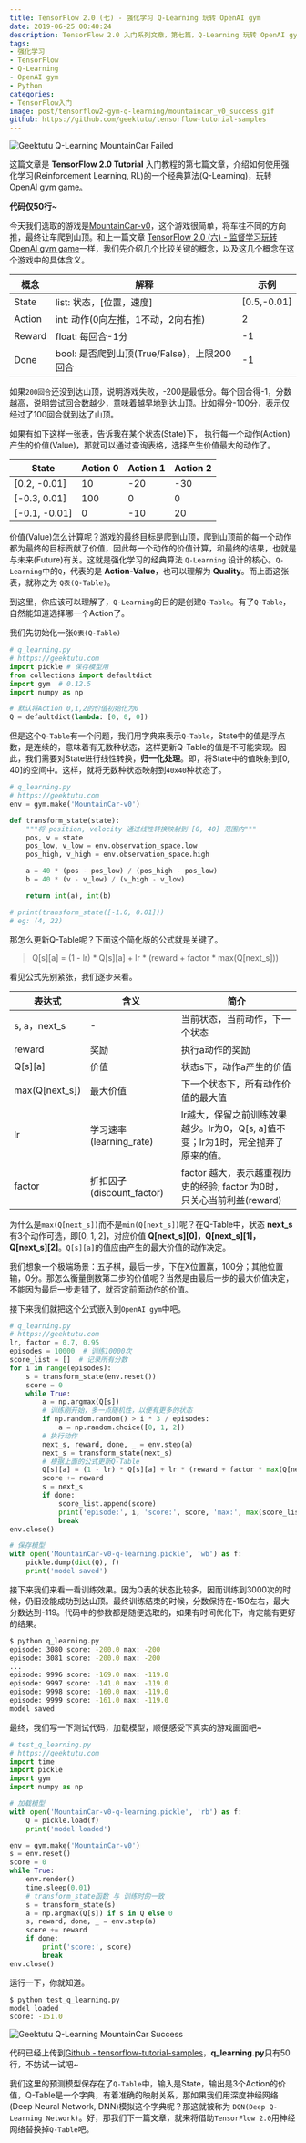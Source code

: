 ```yaml
---
title: TensorFlow 2.0 (七) - 强化学习 Q-Learning 玩转 OpenAI gym
date: 2019-06-25 00:40:24
description: TensorFlow 2.0 入门系列文章，第七篇，Q-Learning 玩转 OpenAI gym game MountainCar-v0。
tags:
- 强化学习
- TensorFlow
- Q-Learning
- OpenAI gym
- Python
categories:
- TensorFlow入门
image: post/tensorflow2-gym-q-learning/mountaincar_v0_success.gif
github: https://github.com/geektutu/tensorflow-tutorial-samples
---
```


![Geektutu Q-Learning MountainCar Failed](tensorflow2-gym-q-learning/mountaincar_v0_failed.gif)

这篇文章是 **TensorFlow 2.0 Tutorial** 入门教程的第七篇文章，介绍如何使用强化学习(Reinforcement Learning, RL)的一个经典算法(Q-Learning)，玩转 OpenAI gym game。

**代码仅50行~**

今天我们选取的游戏是[MountainCar-v0](https://github.com/openai/gym/wiki/MountainCar-v0)，这个游戏很简单，将车往不同的方向推，最终让车爬到山顶。和上一篇文章 [TensorFlow 2.0 (六) - 监督学习玩转 OpenAI gym game](https://geektutu.com/post/tensorflow2-gym-nn.html)一样，我们先介绍几个比较关键的概念，以及这几个概念在这个游戏中的具体含义。


|概念|解释|示例|
|---|---|---|
|State  | list: 状态，[位置，速度] | [0.5,-0.01] |
|Action | int: 动作(0向左推，1不动，2向右推)| 2 |
|Reward | float: 每回合-1分 | -1 |
|Done | bool: 是否爬到山顶(True/False)，上限200回合 | -1 |

如果`200回合`还没到达山顶，说明游戏失败，-200是最低分。每个回合得-1，分数越高，说明尝试回合数越少，意味着越早地到达山顶。比如得分-100分，表示仅经过了100回合就到达了山顶。

如果有如下这样一张表，告诉我在某个状态(State)下， 执行每一个动作(Action)产生的价值(Value)，那就可以通过查询表格，选择产生价值最大的动作了。

| State | Action 0 | Action 1 | Action 2|
|---|---|---|---|
| [0.2, -0.01] | 10 | -20 | -30 |
| [-0.3, 0.01] | 100 | 0 | 0 |
| [-0.1, -0.01] | 0 | -10 | 20 |

价值(Value)怎么计算呢？游戏的最终目标是爬到山顶，爬到山顶前的每一个动作都为最终的目标贡献了价值，因此每一个动作的价值计算，和最终的结果，也就是与未来(Future)有关。这就是强化学习的经典算法 `Q-Learning` 设计的核心。`Q-Learning`中的`Q`，代表的是 **Action-Value**，也可以理解为 **Quality**。而上面这张表，就称之为 `Q表(Q-Table)`。

到这里，你应该可以理解了，`Q-Learning`的目的是创建`Q-Table`。有了`Q-Table`，自然能知道选择哪一个Action了。

我们先初始化一张`Q表(Q-Table)`

```python
# q_learning.py
# https://geektutu.com
import pickle # 保存模型用
from collections import defaultdict
import gym  # 0.12.5
import numpy as np

# 默认将Action 0,1,2的价值初始化为0
Q = defaultdict(lambda: [0, 0, 0])
```

但是这个`Q-Table`有一个问题，我们用字典来表示`Q-Table`，State中的值是浮点数，是连续的，意味着有无数种状态，这样更新Q-Table的值是不可能实现。因此，我们需要对State进行线性转换，**归一化处理**。即，将State中的值映射到[0, 40]的空间中。这样，就将无数种状态映射到`40x40`种状态了。

```python
# q_learning.py
# https://geektutu.com
env = gym.make('MountainCar-v0')

def transform_state(state):
    """将 position, velocity 通过线性转换映射到 [0, 40] 范围内"""
    pos, v = state
    pos_low, v_low = env.observation_space.low
    pos_high, v_high = env.observation_space.high

    a = 40 * (pos - pos_low) / (pos_high - pos_low)
    b = 40 * (v - v_low) / (v_high - v_low)

    return int(a), int(b)

# print(transform_state([-1.0, 0.01]))
# eg: (4, 22)
```

那怎么更新Q-Table呢？下面这个简化版的公式就是关键了。

> Q[s][a] = (1 - lr) * Q[s][a] + lr * (reward + factor * max(Q[next_s]))

看见公式先别紧张，我们逐步来看。

| 表达式 | 含义 | 简介 |
|---|-----|---|
|s, a，next_s   | - | 当前状态，当前动作，下一个状态 |
|reward     | 奖励 | 执行a动作的奖励 |
|Q[s][a]    | 价值 | 状态s下，动作a产生的价值 |
|max(Q[next_s]) | 最大价值 | 下一个状态下，所有动作价值的最大值 |
| lr | 学习速率(learning_rate) | lr越大，保留之前训练效果越少。lr为0，Q[s, a]值不变；lr为1时，完全抛弃了原来的值。|
| factor | 折扣因子(discount_factor) | factor 越大，表示越重视历史的经验; factor 为0时，只关心当前利益(reward) |

为什么是`max(Q[next_s])`而不是`min(Q[next_s])`呢？在Q-Table中，状态 **next_s** 有3个动作可选，即[0, 1, 2]，对应价值 **Q[next_s][0]，Q[next_s][1]，Q[next_s][2]**。`Q[s][a]`的值应由产生的最大价值的动作决定。

我们想象一个极端场景：五子棋，最后一步，下在X位置赢，100分；其他位置输，0分。那怎么衡量倒数第二步的价值呢？当然是由最后一步的最大价值决定，不能因为最后一步走错了，就否定前面动作的价值。

接下来我们就把这个公式嵌入到`OpenAI gym`中吧。

```python
# q_learning.py
# https://geektutu.com
lr, factor = 0.7, 0.95
episodes = 10000  # 训练10000次
score_list = []  # 记录所有分数
for i in range(episodes):
    s = transform_state(env.reset())
    score = 0
    while True:
        a = np.argmax(Q[s])
        # 训练刚开始，多一点随机性，以便有更多的状态
        if np.random.random() > i * 3 / episodes:
            a = np.random.choice([0, 1, 2])
        # 执行动作
        next_s, reward, done, _ = env.step(a)
        next_s = transform_state(next_s)
        # 根据上面的公式更新Q-Table
        Q[s][a] = (1 - lr) * Q[s][a] + lr * (reward + factor * max(Q[next_s]))
        score += reward
        s = next_s
        if done:
            score_list.append(score)
            print('episode:', i, 'score:', score, 'max:', max(score_list))
            break
env.close()

# 保存模型
with open('MountainCar-v0-q-learning.pickle', 'wb') as f:
    pickle.dump(dict(Q), f)
    print('model saved')
```

接下来我们来看一看训练效果。因为Q表的状态比较多，因而训练到3000次的时候，仍旧没能成功到达山顶。最终训练结束的时候，分数保持在-150左右，最大分数达到-119。代码中的参数都是随便选取的，如果有时间优化下，肯定能有更好的结果。

```bash
$ python q_learning.py
episode: 3080 score: -200.0 max: -200
episode: 3081 score: -200.0 max: -200
...
episode: 9996 score: -169.0 max: -119.0
episode: 9997 score: -141.0 max: -119.0
episode: 9998 score: -160.0 max: -119.0
episode: 9999 score: -161.0 max: -119.0
model saved
```

最终，我们写一下测试代码，加载模型，顺便感受下真实的游戏画面吧~

```python
# test_q_learning.py
# https://geektutu.com
import time
import pickle
import gym
import numpy as np

# 加载模型
with open('MountainCar-v0-q-learning.pickle', 'rb') as f:
    Q = pickle.load(f)
    print('model loaded')

env = gym.make('MountainCar-v0')
s = env.reset()
score = 0
while True:
    env.render()
    time.sleep(0.01)
    # transform_state函数 与 训练时的一致
    s = transform_state(s)
    a = np.argmax(Q[s]) if s in Q else 0
    s, reward, done, _ = env.step(a)
    score += reward
    if done:
        print('score:', score)
        break
env.close()
```

运行一下，你就知道。

```bash
$ python test_q_learning.py
model loaded
score: -151.0
```

![Geektutu Q-Learning MountainCar Success](tensorflow2-gym-q-learning/mountaincar_v0_success.gif)


代码已经上传到[Github - tensorflow-tutorial-samples](https://github.com/geektutu/tensorflow-tutorial-samples/tree/master/gym/MountainCar-v0-q-learning)，**q_learning.py**只有50行，不妨试一试吧~

我们这里的预测模型保存在了`Q-Table`中，输入是State，输出是3个Action的价值，Q-Table是一个字典，有着准确的映射关系，那如果我们用深度神经网络(Deep Neural Network, DNN)模拟这个字典呢？那这就被称为 `DQN(Deep Q-Learning Network)`。好，那我们下一篇文章，就来将借助`TensorFlow 2.0`用神经网络替换掉`Q-Table`吧。